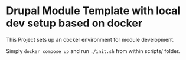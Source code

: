 # Drupal Module Template with local dev setup based on docker

This Project sets up an docker environment for module development.

Simply `docker compose up` and run `./init.sh` from within scripts/ folder.
